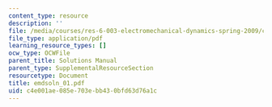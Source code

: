 ```yaml
---
content_type: resource
description: ''
file: /media/courses/res-6-003-electromechanical-dynamics-spring-2009/c4e001ae085e703ebb430bfd63d76a1c_emdsoln_01.pdf
file_type: application/pdf
learning_resource_types: []
ocw_type: OCWFile
parent_title: Solutions Manual
parent_type: SupplementalResourceSection
resourcetype: Document
title: emdsoln_01.pdf
uid: c4e001ae-085e-703e-bb43-0bfd63d76a1c
---
```

